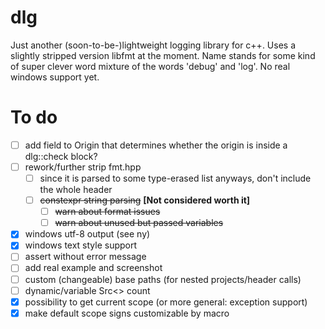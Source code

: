 dlg
===

Just another (soon-to-be-)lightweight logging library for c++.
Uses a slightly stripped version libfmt at the moment.
Name stands for some kind of super clever word mixture of the words 'debug' and 'log'.
No real windows support yet.

To do
=====

- [ ] add field to Origin that determines whether the origin is inside a dlg::check block?
- [ ] rework/further strip fmt.hpp
	- [ ] since it is parsed to some type-erased list anyways, don't include the whole header
	- [ ] ~~constexpr string parsing~~ __[Not considered worth it]__
		- [ ] ~~warn about format issues~~
		- [ ] ~~warn about unused but passed variables~~
- [x] windows utf-8 output (see ny)
- [x] windows text style support
- [ ] assert without error message
- [ ] add real example and screenshot
- [ ] custom (changeable) base paths (for nested projects/header calls)
- [ ] dynamic/variable Src<> count
- [x] possibility to get current scope (or more general: exception support)
- [x] make default scope signs customizable by macro
